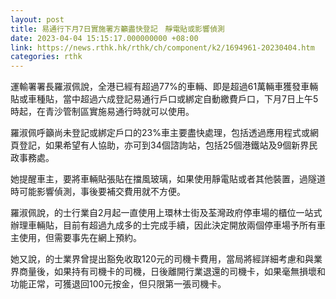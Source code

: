 ```yaml
---
layout: post
title: 易通行下月7日實施署方籲盡快登記　靜電貼或影響偵測
date: 2023-04-04 15:15:17.000000000 +08:00
link: https://news.rthk.hk/rthk/ch/component/k2/1694961-20230404.htm
categories: rthk
---
```


運輸署署長羅淑佩說，全港已經有超過77%的車輛、即是超過61萬輛車獲發車輛貼或車種貼，當中超過六成登記易通行戶口或綁定自動繳費戶口，下月7日上午5時起，在青沙管制區實施易通行時就可以使用。

羅淑佩呼籲尚未登記或綁定戶口的23%車主要盡快處理，包括透過應用程式或網頁登記，如果希望有人協助，亦可到34個諮詢站，包括25個港鐵站及9個新界民政事務處。

她提醒車主，要將車輛貼張貼在擋風玻璃，如果使用靜電貼或者其他裝置，過隧道時可能影響偵測，事後要補交費用就不方便。

羅淑佩說，的士行業自2月起一直使用上環林士街及荃灣政府停車場的櫃位一站式辦理車輛貼，目前有超過九成多的士完成手續，因此決定開放兩個停車場予所有車主使用，但需要事先在網上預約。

她又說，的士業界曾提出豁免收取120元的司機卡費用，當局將經詳細考慮和與業界商量後，如果持有司機卡的司機，日後離開行業退還的司機卡，如果毫無損壞和功能正常，可獲退回100元按金，但只限第一張司機卡。
